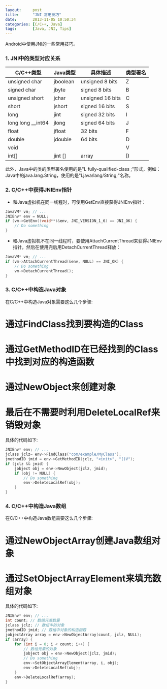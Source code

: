 ```yaml
---
layout:     post
title:      "JNI 常用技巧"
date:       2013-11-05 10:50:34
categories: [C/C++, Java]
tags:       [Java, JNI, Tips]
---
```


Android中使用JNI的一些常用技巧。
<!--more-->

### 1. JNI中的类型对应关系

| C/C++类型          | Java类型 | 具体描述          | 类型署名 |
| ----------------- | -------- | ---------------- | ------- |
| unsigned char     | jboolean | unsigned 8 bits  | Z       |
| signed char       | jbyte    | signed 8 bits    | B       |
| unsigned short    | jchar    | unsigned 16 bits | C       |
| short             | jshort   | signed 16 bits   | S       |
| long              | jint     | signed 32 bits   | I       |
| long long __int64 | jlong    | signed 64 bits   | J       |
| float             | jfloat   | 32 bits          | F       |
| double            | jdouble  | 64 bits          | D       |
| void              |          |                  | V       |
| int[]             | jint []  | array            | [I      |

此外，Java中的类的类型署名使用的是"L fully-qualified-class ;"形式，例如：
Java中的java.lang.String，使用的是"Ljava/lang/String;"名称。

### 2. C/C++中获得JNIEnv指针

- 和Java虚拟机在同一线程时，可使用GetEnv直接获得JNIEnv指针：

```c
JavaVM* vm; // ...
JNIEnv* env = NULL;
if (vm->GetEnv((void**)&env, JNI_VERSION_1_6) == JNI_OK) {
	// Do something
}
```

- 和Java虚拟机不在同一线程时，要使用AttachCurrentThread来获得JNIEnv指针，然后在使用完后用DetachCurrentThread释放：

```c
JavaVM* vm; // ...
if (vm->AttachCurrentThread(&env, NULL) == JNI_OK) {
	// Do something
	vm->DetachCurrentThread();
}
```

### 3. C/C++中构造Java对象

在C/C++中构造Java对象需要这么几个步骤:

# 通过FindClass找到要构造的Class
# 通过GetMethodID在已经找到的Class中找到对应的构造函数
# 通过NewObject来创建对象
# 最后在不需要时利用DeleteLocalRef来销毁对象

具体的代码如下:

```c
JNIEnv* env; // ...
jclass jclz= env->FindClass("com/example/MyClass");
jmethodID jmid = env->GetMethodID(jclz, "<init>", "()V");
if (jclz && jmid) {
	jobject obj = env->NewObject(jclz, jmid);
	if (obj != NULL) {
		// Do something
		env->DeleteLocalRef(obj);
	}
}
```

### 4. C/C++中构造Java数组

在C/C++中构造Java数组需要这么几个步骤:

# 通过NewObjectArray创建Java数组对象
# 通过SetObjectArrayElement来填充数组对象

具体的代码如下:

```c
JNIEnv* env; // ...
int count; // 数组元素数量
jclass jclz; // 数组中的对象
jmethodID jmid; // 数组中对象的构造函数
jobjectArray array = env->NewObjectArray(count, jclz, NULL);
if (array) {
	for (int i = 0; i < count; i++) {
		// 数组元素的对象
		jobject obj = env->NewObject(jclz, jmid);
		// Do something
		env->SetObjectArrayElement(array, i, obj);
		env->DeleteLocalRef(obj);
	}
	env->DeleteLocalRef(array);
}
```

